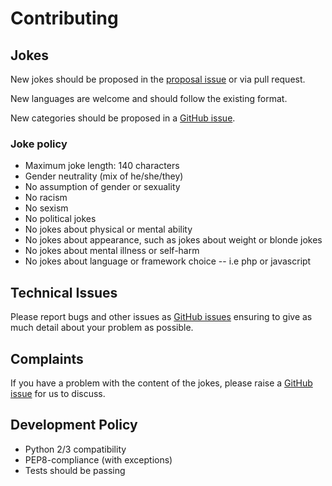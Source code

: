# Contributing

## Jokes

New jokes should be proposed in the [proposal issue](https://github.com/pyjokes/pyjokes/issues/10) or via pull request.

New languages are welcome and should follow the existing format.

New categories should be proposed in a [GitHub issue](https://github.com/pyjokes/pyjokes/issues).

### Joke policy

- Maximum joke length: 140 characters
- Gender neutrality (mix of he/she/they)
- No assumption of gender or sexuality
- No racism
- No sexism
- No political jokes
- No jokes about physical or mental ability
- No jokes about appearance, such as jokes about weight or blonde jokes
- No jokes about mental illness or self-harm
- No jokes about language or framework choice -- i.e php or javascript

## Technical Issues

Please report bugs and other issues as [GitHub issues](https://github.com/pyjokes/pyjokes/issues) ensuring to give as much detail about your problem as possible.

## Complaints

If you have a problem with the content of the jokes, please raise a [GitHub issue](https://github.com/pyjokes/pyjokes/issues) for us to discuss.

## Development Policy

- Python 2/3 compatibility
- PEP8-compliance (with exceptions)
- Tests should be passing
